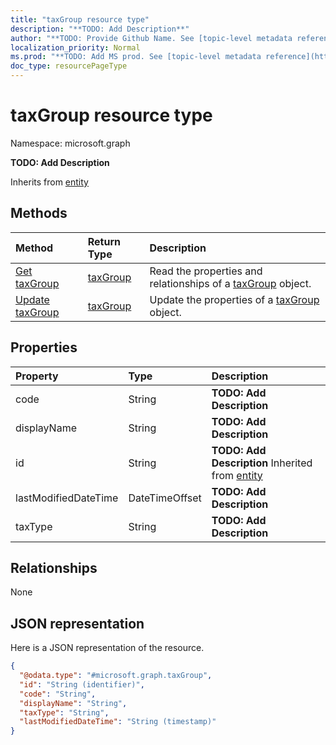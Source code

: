 ```yaml
---
title: "taxGroup resource type"
description: "**TODO: Add Description**"
author: "**TODO: Provide Github Name. See [topic-level metadata reference](https://msgo.azurewebsites.net/add/document/guidelines/metadata.html#topic-level-metadata)**"
localization_priority: Normal
ms.prod: "**TODO: Add MS prod. See [topic-level metadata reference](https://msgo.azurewebsites.net/add/document/guidelines/metadata.html#topic-level-metadata)**"
doc_type: resourcePageType
---
```


# taxGroup resource type


Namespace: microsoft.graph

**TODO: Add Description**


Inherits from [entity](../resources/entity.md)

## Methods
|Method|Return Type|Description|
|:---|:---|:---|
|[Get taxGroup](../api/taxgroup-get.md)|[taxGroup](../resources/taxgroup.md)|Read the properties and relationships of a [taxGroup](../resources/taxgroup.md) object.|
|[Update taxGroup](../api/taxgroup-update.md)|[taxGroup](../resources/taxgroup.md)|Update the properties of a [taxGroup](../resources/taxgroup.md) object.|

## Properties
|Property|Type|Description|
|:---|:---|:---|
|code|String|**TODO: Add Description**|
|displayName|String|**TODO: Add Description**|
|id|String|**TODO: Add Description** Inherited from [entity](../resources/entity.md)|
|lastModifiedDateTime|DateTimeOffset|**TODO: Add Description**|
|taxType|String|**TODO: Add Description**|

## Relationships
None

## JSON representation
Here is a JSON representation of the resource.
<!-- {
  "blockType": "resource",
  "keyProperty": "id",
  "@odata.type": "microsoft.graph.taxGroup",
  "baseType": "microsoft.graph.entity",
  "openType": false
}
-->
``` json
{
  "@odata.type": "#microsoft.graph.taxGroup",
  "id": "String (identifier)",
  "code": "String",
  "displayName": "String",
  "taxType": "String",
  "lastModifiedDateTime": "String (timestamp)"
}
```

